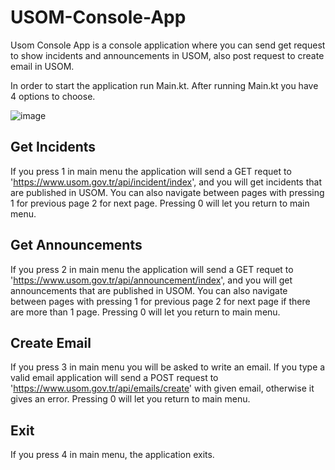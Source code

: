 # USOM-Console-App
Usom Console App is a console application where you can send get request to show incidents and announcements in USOM, also post request to create email in USOM.
  
  In order to start the application run Main.kt. After running Main.kt you have 4 options to choose.
  
![image](https://user-images.githubusercontent.com/57874982/195118974-5ca6236d-438f-44b6-8739-cc5531fced52.png)


## Get Incidents
If you press 1 in main menu the application will send a GET requet to 'https://www.usom.gov.tr/api/incident/index', and you will get incidents that are published in USOM. You can also navigate between pages with pressing 1 for previous page 2 for next page. Pressing 0 will let you return to main menu.

## Get Announcements
If you press 2 in main menu the application will send a GET requet to 'https://www.usom.gov.tr/api/announcement/index', and you will get announcements that are published in USOM. You can also navigate between pages with pressing 1 for previous page 2 for next page if there are more than 1 page. Pressing 0 will let you return to main menu.

## Create Email
If you press 3 in main menu you will be asked to write an email. If you type a valid email application will send a POST request to 'https://www.usom.gov.tr/api/emails/create' with given email, otherwise it gives an error. Pressing 0 will let you return to main menu.

## Exit
If you press 4 in main menu, the application exits.
